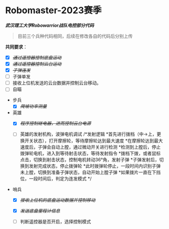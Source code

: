 # Robomaster-2023赛季
***武汉理工大学Robowarrior战队电控部分代码***

> 目前三个兵种代码相同，后续在修改各自的代码后分别上传

**共同要求**：

* [x] ~~*通过遥控器控制底盘运动*~~
* [x] ~~*通过遥控器控制云台运动*~~
* [x] ~~*子弹连发*~~
* [ ] 子弹单发
* [ ] 接收上位机发送的云台数据并控制云台移动。
* [ ] 自瞄

* 步兵
  * [x] ~~*爬坡功率测量*~~
* 英雄
  * [x] ~~*程序控制继电器，进而控制云台电源*~~

  * [ ] 英雄的发射机构，波弹电机调试
      /*发射逻辑
        *首先进行拨档（中->上，更换开关状态），打开摩擦轮，等待摩擦轮达到最大速度
        *在摩擦轮达到最大速度后，子弹会自动上膛，通过微动开关进行检测
        *检测到上膛后，停止拨弹轮电机，进入到等待射击状态，等待发射指令
        *拨档下拨，或者鼠标点击，切换到射击状态，控制电机转动36°角，发射子弹
        *子弹发射后，切换到发射完成状态，停止拨弹轮
        *此时拨弹轮停止，一段时间内识别子弹未上膛，切换到准备子弹状态，自动开始上膛子弹
        *如果拨片一直在下挡位，一段时间后，判定为连发模式
        */

* 哨兵
  * [x] ~~*接收上位机的底盘运动数据并控制移动*~~
  * [x] ~~*发送底盘里程计信息*~~
  * [ ] 判断遥控器是否开启，选择控制模式

